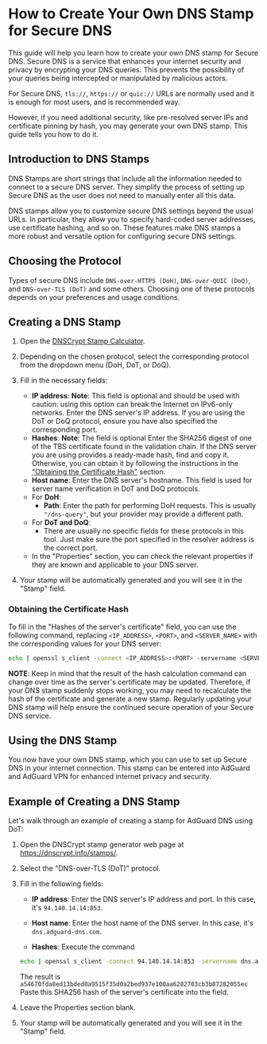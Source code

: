 # How to Create Your Own DNS Stamp for Secure DNS

This guide will help you learn how to create your own DNS stamp for Secure DNS. Secure DNS is a service that enhances your internet security and privacy by encrypting your DNS queries. This prevents the possibility of your queries being intercepted or manipulated by malicious actors.

For Secure DNS, `tls://`, `https://` or `quic://` URLs are normally used and it is enough for most users, and is recommended way.

However, if you need additional security, like pre-resolved server IPs and certificate pinning by hash, you may generate your own DNS stamp. This guide tells you how to do it.

## Introduction to DNS Stamps

DNS Stamps are short strings that include all the information needed to connect to a secure DNS server. They simplify the process of setting up Secure DNS as the user does not need to manually enter all this data. 

DNS stamps allow you to customize secure DNS settings beyond the usual URLs. In particular, they allow you to specify hard-coded server addresses, use certificate hashing, and so on. These features make DNS stamps a more robust and versatile option for configuring secure DNS settings.

## Choosing the Protocol

Types of secure DNS include `DNS-over-HTTPS (DoH)`, `DNS-over-QUIC (DoQ)`, and `DNS-over-TLS (DoT)` and some others. Choosing one of these protocols depends on your preferences and usage conditions.

## Creating a DNS Stamp

1. Open the [DNSCrypt Stamp Calculator](https://dnscrypt.info/stamps/).

2. Depending on the chosen protocol, select the corresponding protocol from the dropdown menu (DoH, DoT, or DoQ).

3. Fill in the necessary fields:
    - **IP address**: 
    **Note**: This field is optional and should be used with caution: using this option can break the Internet on IPv6-only networks.
    Enter the DNS server's IP address. If you are using the DoT or DoQ protocol, ensure you have also specified the corresponding port.
    - **Hashes**: 
    **Note**: The field is optional
    Enter the SHA256 digest of one of the TBS certificate found in the validation chain. If the DNS server you are using provides a ready-made hash, find and copy it. Otherwise, you can obtain it by following the instructions in the ["Obtaining the Certificate Hash"](###obtaining-the-certificate-hash) section.
    - **Host name**: Enter the DNS server's hostname. This field is used for server name verification in DoT and DoQ protocols.
    - For **DoH**:
      - **Path**: Enter the path for performing DoH requests. This is usually `"/dns-query"`, but your provider may provide a different path.
    - For **DoT and DoQ**:
      - There are usually no specific fields for these protocols in this tool. Just make sure the port specified in the resolver address is the correct port.
    - In the "Properties" section, you can check the relevant properties if they are known and applicable to your DNS server.

4. Your stamp will be automatically generated and you will see it in the "Stamp" field.

### Obtaining the Certificate Hash

To fill in the "Hashes of the server's certificate" field, you can use the following command, replacing `<IP_ADDRESS>`, `<PORT>`, and `<SERVER_NAME>` with the corresponding values for your DNS server:

```bash
echo | openssl s_client -connect <IP_ADDRESS>:<PORT> -servername <SERVER_NAME> 2>/dev/null | openssl x509 -pubkey -noout | openssl pkey -pubin -outform der | openssl dgst -sha256
```

**NOTE**: Keep in mind that the result of the hash calculation command can change over time as the server's certificate may be updated. Therefore, if your DNS stamp suddenly stops working, you may need to recalculate the hash of the certificate and generate a new stamp. Regularly updating your DNS stamp will help ensure the continued secure operation of your Secure DNS service.

## Using the DNS Stamp

You now have your own DNS stamp, which you can use to set up Secure DNS in your internet connection. This stamp can be entered into AdGuard and AdGuard VPN for enhanced internet privacy and security.

## Example of Creating a DNS Stamp

Let's walk through an example of creating a stamp for AdGuard DNS using DoT:

1. Open the DNSCrypt stamp generator web page at https://dnscrypt.info/stamps/.

2. Select the "DNS-over-TLS (DoT)" protocol.

3. Fill in the following fields:

    - **IP address**: Enter the DNS server's IP address and port. In this case, it's `94.140.14.14:853`.
    
    - **Host name**: Enter the host name of the DNS server. In this case, it's `dns.adguard-dns.com`.
    
    - **Hashes**: 
    Execute the command 
    ```bash
    echo | openssl s_client -connect 94.140.14.14:853 -servername dns.adguard-dns.com 2>/dev/null | openssl x509 -pubkey -noout | openssl pkey -pubin -outform der | openssl dgst -sha256
    ```
    The result is `a54670fda8ed13bded0a9515f35d0a2bed937e100aa6282703cb3b87282055ec`
    Paste this SHA256 hash of the server's certificate into the field.

4. Leave the Properties section blank.

5. Your stamp will be automatically generated and you will see it in the "Stamp" field.
